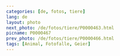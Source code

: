 ```yaml
---
categories: [de, fotos, tiere]
lang: de
layout: photo
next_photo: /de/fotos/tiere/P0000463.html
picname: P0000467
prev_photo: /de/fotos/tiere/P0000466.html
tags: [Animal, Fotofalle, Geier]
---
```

